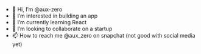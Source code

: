 - 👋 Hi, I’m @aux-zero
- 👀 I’m interested in building an app
- 🌱 I’m currently learning React
- 💞️ I’m looking to collaborate on a startup
- 📫 How to reach me @aux_zero on snapchat (not good with social media yet)

<!---
aux-zero/aux-zero is a ✨ special ✨ repository because its `README.md` (this file) appears on your GitHub profile.
You can click the Preview link to take a look at your changes.
--->
